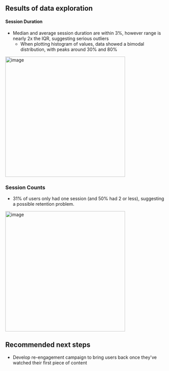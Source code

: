 ## Results of data exploration

#### Session Duration
- Median and average session duration are within 3%, however range is nearly 2x the IQR, suggesting serious outliers
  - When plotting histogram of values, data showed a bimodal distribution, with peaks around 30% and 80%

<img width="375" alt="image" src="https://github.com/hekwawu/portfolio-sql/assets/130410090/a065c869-dc03-4a91-8a9e-07feb0f7eccf">

### Session Counts
- 31% of users only had one session (and 50% had 2 or less), suggesting a possible retention problem.
<img width="375" alt="image" src="https://github.com/hekwawu/portfolio-sql/assets/130410090/ab0d2953-5729-40a1-8a29-96b551affe6b">


## Recommended next steps
- Develop re-engagement campaign to bring users back once they've watched their first piece of content
